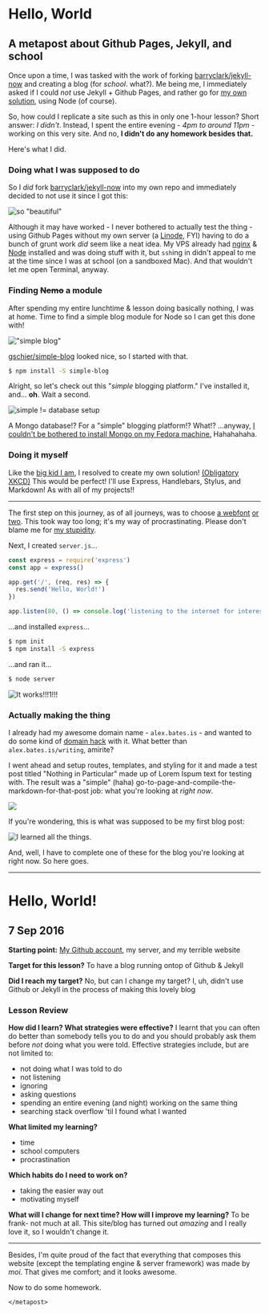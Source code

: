 # Hello, World
## A metapost about Github Pages, Jekyll, and school

Once upon a time, I was tasked with the work of forking [barryclark/jekyll-now](https://github.com/barryclark/jekyll-now) and creating a blog (for _school_. what?). Me being me, I immediately asked if I could _not_ use Jekyll + Github Pages, and rather go for [my own solution](/writing), using Node (of course).

So, how could I replicate a site such as this in only one 1-hour lesson? Short answer: _I didn't_. Instead, I spent the entire evening - _4pm to around 11pm_ - working on this very site. And no, **I didn't do any homework besides that.**

Here's what I did.

### Doing what I was supposed to do
So I _did_ fork [barryclark/jekyll-now](https://github.com/barryclark/jekyll-now) into my own repo and immediately decided to not use it since I got this:

![so "beautiful"](/jekyll-now-directory-mess.png)

Although it may have worked - I never bothered to actually test the thing - using Github Pages without my own server (a [Linode](https://www.linode.com/), FYI) having to do a bunch of grunt work _did_ seem like a neat idea. My VPS already had [nginx](https://nginx.org/en/) & [Node](https://nodejs.org/en/) installed and was doing stuff with it, but `ssh`ing in didn't appeal to me at the time since I was at school (on a sandboxed Mac). And that wouldn't let me open Terminal, anyway.

### Finding ~~Nemo~~ a module
After spending my entire lunchtime & lesson doing basically nothing, I was at home. Time to find a simple blog module for Node so I can get this done with!

!["simple blog"](/npm-simple-blog.png)

[gschier/simple-blog](https://www.npmjs.com/package/simple-blog) looked nice, so I started with that.

```sh
$ npm install -S simple-blog
```

Alright, so let's check out this "_simple_ blogging platform." I've installed it, and... **oh**. Wait a second.

![simple != database setup](/are-you-kidding-me.png)

A Mongo database!? For a "simple" blogging platform!? What!? ...anyway, [I couldn't be bothered to install Mongo on my Fedora machine.](http://tecadmin.net/install-mongodb-on-centos-rhel-and-fedora/) Hahahahaha.

### Doing it myself
Like the [big kid I am](http://j.mp/2cNPZEP), I resolved to create my own solution! [(Obligatory XKCD)](https://xkcd.com/927/) This would be perfect! I'll use Express, Handlebars, Stylus, and Markdown! As with all of my projects!!

---

The first step on this journey, as of all journeys, was to choose [a webfont](https://fonts.google.com/specimen/Harmattan) [or two](https://fonts.google.com/specimen/Crimson+Text). This took way too long; it's my way of procrastinating. Please don't blame me for [my stupidity](https://scratch.mit.edu/projects/118515236/#fullscreen).

Next, I created `server.js`...

```js
const express = require('express')
const app = express()

app.get('/', (req, res) => {
  res.send('Hello, World!')
})

app.listen(80, () => console.log('listening to the internet for interested persons'))
```

...and installed `express`...

```sh
$ npm init
$ npm install -S express
```

...and ran it...

```sh
$ node server
```

![It works!!!1!!!](/hello-world.png)

### Actually making the thing
I already had my awesome domain name - `alex.bates.is` - and wanted to do some kind of [domain hack](https://en.wikipedia.org/wiki/Domain_hack) with it. What better than `alex.bates.is/writing`, amirite?

I went ahead and setup routes, templates, and styling for it and made a test post titled "Nothing in Particular" made up of Lorem Ispum text for testing with. The result was a "simple" (haha) go-to-page-and-compile-the-markdown-for-that-post job: what you're looking at _right now_.

![](/3-hours-later.png)

If you're wondering, this is what was supposed to be my first blog post:

![I learned all the things.](/learned-nothing.png)

And, well, I have to complete one of these for the blog you're looking at right now. So here goes.

---

# Hello, World!
## 7 Sep 2016

**Starting point:** [My Github account](https://github.com/nanalan), my server, and my terrible website

**Target for this lesson?** To have a blog running ontop of Github & Jekyll

**Did I reach my target?** No, but can I change my target? I, uh, didn't use Github or Jekyll in the process of making this lovely blog

### Lesson Review

**How did I learn? What strategies were effective?**
I learnt that you can often do better than somebody tells you to do and you should probably ask them before _not_ doing what you were told. Effective strategies include, but are not limited to:
- not doing what I was told to do
- not listening
- ignoring
- asking questions
- spending an entire evening (and night) working on the same thing
- searching stack overflow 'til I found what I wanted

**What limited my learning?**
- time
- school computers
- procrastination

**Which habits do I need to work on?**
- taking the easier way out
- motivating myself

**What will I change for next time? How will I improve my learning?**
To be frank- not much at all. This site/blog has turned out _amazing_ and I really love it, so I wouldn't change it.

---

Besides, I'm quite proud of the fact that everything that composes this website (except the templating engine & server framework) was made by _moi_. That gives me comfort; and it looks awesome.

Now to do some homework.

`</metapost>`
